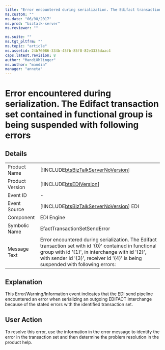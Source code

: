 ```yaml
---
title: "Error encountered during serialization. The Edifact transaction set contained in functional group is being suspended with following errors | Microsoft Docs"
ms.custom: ""
ms.date: "06/08/2017"
ms.prod: "biztalk-server"
ms.reviewer: ""

ms.suite: ""
ms.tgt_pltfrm: ""
ms.topic: "article"
ms.assetid: 24b76086-334b-45fb-85f8-82e3335daac4
caps.latest.revision: 8
author: "MandiOhlinger"
ms.author: "mandia"
manager: "anneta"
---
```

# Error encountered during serialization. The Edifact transaction set contained in functional group is being suspended with following errors
## Details  
  
|                 |                                                                                                                                                                                                                                                |
|-----------------|------------------------------------------------------------------------------------------------------------------------------------------------------------------------------------------------------------------------------------------------|
|  Product Name   |                                                                               [!INCLUDE[btsBizTalkServerNoVersion](../includes/btsbiztalkservernoversion-md.md)]                                                                               |
| Product Version |                                                                                           [!INCLUDE[btsEDIVersion](../includes/btsediversion-md.md)]                                                                                           |
|    Event ID     |                                                                                                                       -                                                                                                                        |
|  Event Source   |                                                                             [!INCLUDE[btsBizTalkServerNoVersion](../includes/btsbiztalkservernoversion-md.md)] EDI                                                                             |
|    Component    |                                                                                                                   EDI Engine                                                                                                                   |
|  Symbolic Name  |                                                                                                          EfactTransactionSetSendError                                                                                                          |
|  Message Text   | Error encountered during serialization. The Edifact transaction set with id '{0}' contained in functional group with id '{1}', in interchange with id '{2}', with sender id '{3}', receiver id '{4}' is being suspended with following errors: |
  
## Explanation  
 This Error/Warning/Information event indicates that the EDI send pipeline encountered an error when serializing an outgoing EDIFACT interchange because of the stated errors with the identified transaction set.  
  
## User Action  
 To resolve this error, use the information in the error message to identify the error in the transaction set and then determine the problem resolution in the product help.